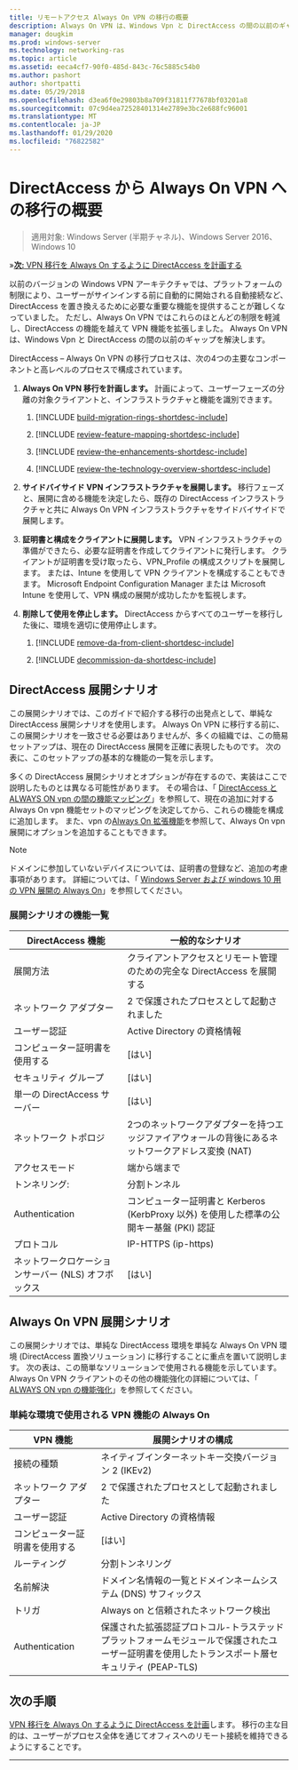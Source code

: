 ```yaml
---
title: リモートアクセス Always On VPN の移行の概要
description: Always On VPN は、Windows Vpn と DirectAccess の間の以前のギャップ、および DirectAccess から Always On VPN に移行する方法を解決します。
manager: dougkim
ms.prod: windows-server
ms.technology: networking-ras
ms.topic: article
ms.assetid: eeca4cf7-90f0-485d-843c-76c5885c54b0
ms.author: pashort
author: shortpatti
ms.date: 05/29/2018
ms.openlocfilehash: d3ea6f0e29803b8a709f31811f77678bf03201a8
ms.sourcegitcommit: 07c9d4ea72528401314e2789e3bc2e688fc96001
ms.translationtype: MT
ms.contentlocale: ja-JP
ms.lasthandoff: 01/29/2020
ms.locfileid: "76822582"
---
```

# <a name="overview-of-the-directaccess-to-always-on-vpn-migration"></a>DirectAccess から Always On VPN への移行の概要 

>適用対象: Windows Server (半期チャネル)、Windows Server 2016、Windows 10

&#187;[**次:** VPN 移行を Always On するように DirectAccess を計画する](da-always-on-migration-planning.md)

以前のバージョンの Windows VPN アーキテクチャでは、プラットフォームの制限により、ユーザーがサインインする前に自動的に開始される自動接続など、DirectAccess を置き換えるために必要な重要な機能を提供することが難しくなっていました。 ただし、Always On VPN ではこれらのほとんどの制限を軽減し、DirectAccess の機能を越えて VPN 機能を拡張しました。 Always On VPN は、Windows Vpn と DirectAccess の間の以前のギャップを解決します。

DirectAccess – Always On VPN の移行プロセスは、次の4つの主要なコンポーネントと高レベルのプロセスで構成されています。


1.  **Always On VPN 移行を計画します。** 計画によって、ユーザーフェーズの分離の対象クライアントと、インフラストラクチャと機能を識別できます。

    1.  [!INCLUDE [build-migration-rings-shortdesc-include](../includes/build-migration-rings-shortdesc-include.md)]

    2.  [!INCLUDE [review-feature-mapping-shortdesc-include](../includes/review-feature-mapping-shortdesc-include.md)] 

    3.  [!INCLUDE [review-the-enhancements-shortdesc-include](../includes/review-the-enhancements-shortdesc-include.md)] 

    4.  [!INCLUDE [review-the-technology-overview-shortdesc-include](../includes/review-the-technology-overview-shortdesc-include.md)]

2.  **サイドバイサイド VPN インフラストラクチャを展開します。** 移行フェーズと、展開に含める機能を決定したら、既存の DirectAccess インフラストラクチャと共に Always On VPN インフラストラクチャをサイドバイサイドで展開します。  

3.  **証明書と構成をクライアントに展開します。**  VPN インフラストラクチャの準備ができたら、必要な証明書を作成してクライアントに発行します。 クライアントが証明書を受け取ったら、VPN_Profile の構成スクリプトを展開します。 または、Intune を使用して VPN クライアントを構成することもできます。 Microsoft Endpoint Configuration Manager または Microsoft Intune を使用して、VPN 構成の展開が成功したかを監視します。

4.  **削除して使用を停止します。** DirectAccess からすべてのユーザーを移行した後に、環境を適切に使用停止します。

    1.  [!INCLUDE [remove-da-from-client-shortdesc-include](../includes/remove-da-from-client-shortdesc-include.md)]

    2.  [!INCLUDE [decommission-da-shortdesc-include](../includes/decommission-da-shortdesc-include.md)]


## <a name="directaccess-deployment-scenario"></a>DirectAccess 展開シナリオ

この展開シナリオでは、このガイドで紹介する移行の出発点として、単純な DirectAccess 展開シナリオを使用します。 Always On VPN に移行する前に、この展開シナリオを一致させる必要はありませんが、多くの組織では、この簡易セットアップは、現在の DirectAccess 展開を正確に表現したものです。 次の表に、このセットアップの基本的な機能の一覧を示します。

多くの DirectAccess 展開シナリオとオプションが存在するので、実装はここで説明したものとは異なる可能性があります。 その場合は、「 [DirectAccess と ALWAYS ON vpn の間の機能マッピング](../vpn/vpn-map-da.md)」を参照して、現在の追加に対する Always On vpn 機能セットのマッピングを決定してから、これらの機能を構成に追加します。 また、vpn の[Always On 拡張機能](../vpn/always-on-vpn/always-on-vpn-enhancements.md)を参照して、Always On vpn 展開にオプションを追加することもできます。

>[!NOTE] 
>ドメインに参加していないデバイスについては、証明書の登録など、追加の考慮事項があります。 詳細については、「 [Windows Server および windows 10 用の VPN 展開の Always On](../vpn/always-on-vpn/deploy/always-on-vpn-deploy.md)」を参照してください。

### <a name="deployment-scenario-feature-list"></a>展開シナリオの機能一覧

| DirectAccess 機能 | 一般的なシナリオ |
|-----|----|
| 展開方法                   | クライアントアクセスとリモート管理のための完全な DirectAccess を展開する                                               |
| ネットワーク アダプター                      | 2 で保護されたプロセスとして起動されました                                                                                                              |
| ユーザー認証                   | Active Directory の資格情報                                                                                   |
| コンピューター証明書を使用する             | [はい]                                                                                                            |
| セキュリティ グループ                       | [はい]                                                                                                            |
| 単一の DirectAccess サーバー            | [はい]                                                                                                            |
| ネットワーク トポロジ                      | 2つのネットワークアダプターを持つエッジファイアウォールの背後にあるネットワークアドレス変換 (NAT)                            |
| アクセスモード                           | 端から端まで                                                                                                    |
| トンネリング:                             | 分割トンネル                                                                                                   |
| Authentication                        | コンピューター証明書と Kerberos (KerbProxy 以外) を使用した標準の公開キー基盤 (PKI) 認証 |
| プロトコル                             | IP-HTTPS (ip-https)                                                                                       |
| ネットワークロケーションサーバー (NLS) オフボックス | [はい]                                                                                                            |

## <a name="always-on-vpn-deployment-scenario"></a>Always On VPN 展開シナリオ

この展開シナリオでは、単純な DirectAccess 環境を単純な Always On VPN 環境 (DirectAccess 置換ソリューション) に移行することに重点を置いて説明します。 次の表は、この簡単なソリューションで使用される機能を示しています。 Always On VPN クライアントのその他の機能強化の詳細については、「 [ALWAYS ON vpn の機能強化](../vpn/always-on-vpn/always-on-vpn-enhancements.md)」を参照してください。

### <a name="always-on-vpn-features-used-in-the-simple-environment"></a>単純な環境で使用される VPN 機能の Always On

| VPN 機能 | 展開シナリオの構成 |
|-----|-----|
| 接続の種類 | ネイティブインターネットキー交換バージョン 2 (IKEv2) |
| ネットワーク アダプター   | 2 で保護されたプロセスとして起動されました        |
| ユーザー認証  | Active Directory の資格情報            |
| コンピューター証明書を使用する        | [はい]                          |
| ルーティング | 分割トンネリング |
| 名前解決 | ドメイン名情報の一覧とドメインネームシステム (DNS) サフィックス |
| トリガ | Always on と信頼されたネットワーク検出 |
| Authentication  | 保護された拡張認証プロトコル-トラステッドプラットフォームモジュールで保護されたユーザー証明書を使用したトランスポート層セキュリティ (PEAP-TLS) |

## <a name="next-step"></a>次の手順

[VPN 移行を Always On するように DirectAccess を計画](da-always-on-migration-planning.md)します。 移行の主な目的は、ユーザーがプロセス全体を通じてオフィスへのリモート接続を維持できるようにすることです。

---
